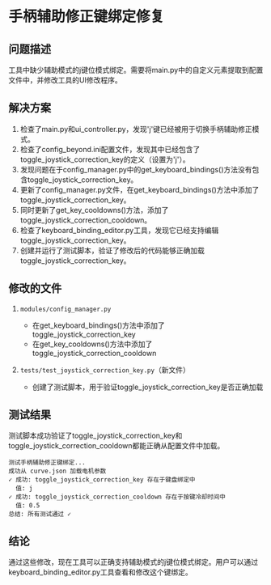 # 手柄辅助修正键绑定修复

## 问题描述

工具中缺少辅助模式的j键位模式绑定。需要将main.py中的自定义元素提取到配置文件中，并修改工具的UI修改程序。

## 解决方案

1. 检查了main.py和ui_controller.py，发现'j'键已经被用于切换手柄辅助修正模式。
2. 检查了config_beyond.ini配置文件，发现其中已经包含了toggle_joystick_correction_key的定义（设置为'j'）。
3. 发现问题在于config_manager.py中的get_keyboard_bindings()方法没有包含toggle_joystick_correction_key。
4. 更新了config_manager.py文件，在get_keyboard_bindings()方法中添加了toggle_joystick_correction_key。
5. 同时更新了get_key_cooldowns()方法，添加了toggle_joystick_correction_cooldown。
6. 检查了keyboard_binding_editor.py工具，发现它已经支持编辑toggle_joystick_correction_key。
7. 创建并运行了测试脚本，验证了修改后的代码能够正确加载toggle_joystick_correction_key。

## 修改的文件

1. `modules/config_manager.py`
    - 在get_keyboard_bindings()方法中添加了toggle_joystick_correction_key
    - 在get_key_cooldowns()方法中添加了toggle_joystick_correction_cooldown

2. `tests/test_joystick_correction_key.py`（新文件）
    - 创建了测试脚本，用于验证toggle_joystick_correction_key是否正确加载

## 测试结果

测试脚本成功验证了toggle_joystick_correction_key和toggle_joystick_correction_cooldown都能正确从配置文件中加载。

```
测试手柄辅助修正键绑定...
成功从 curve.json 加载电机参数
✓ 成功: toggle_joystick_correction_key 存在于键盘绑定中
  值: j
✓ 成功: toggle_joystick_correction_cooldown 存在于按键冷却时间中
  值: 0.5
总结: 所有测试通过 ✓
```

## 结论

通过这些修改，现在工具可以正确支持辅助模式的j键位模式绑定。用户可以通过keyboard_binding_editor.py工具查看和修改这个键绑定。